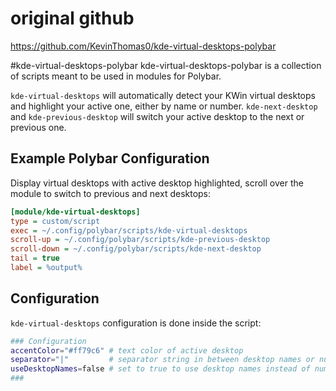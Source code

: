 # original github
https://github.com/KevinThomas0/kde-virtual-desktops-polybar

#kde-virtual-desktops-polybar
kde-virtual-desktops-polybar is a collection of scripts meant to be used
in modules for Polybar.

`kde-virtual-desktops` will automatically detect your KWin virtual desktops
and highlight your active one, either by name or number. `kde-next-desktop`
and `kde-previous-desktop` will switch your active desktop to the next or
previous one.

## Example Polybar Configuration

Display virtual desktops with active desktop highlighted, scroll over the
module to switch to previous and next desktops:
```ini
[module/kde-virtual-desktops]
type = custom/script
exec = ~/.config/polybar/scripts/kde-virtual-desktops
scroll-up = ~/.config/polybar/scripts/kde-previous-desktop
scroll-down = ~/.config/polybar/scripts/kde-next-desktop
tail = true
label = %output%
```

## Configuration
`kde-virtual-desktops` configuration is done inside the script:
```bash
### Configuration
accentColor="#ff79c6" # text color of active desktop
separator="|"         # separator string in between desktop names or numbers
useDesktopNames=false # set to true to use desktop names instead of numbers
###
```

